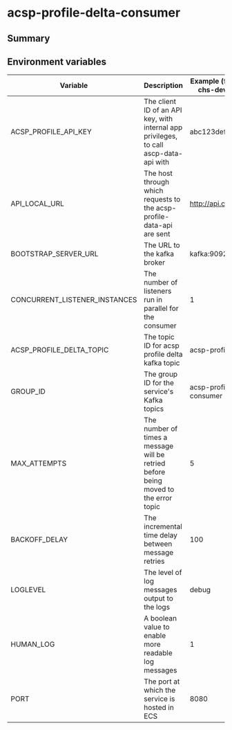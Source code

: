 # acsp-profile-delta-consumer

## Summary

## Environment variables

| Variable                      | Description                                                                           | Example (from docker-chs-development) |
|-------------------------------|---------------------------------------------------------------------------------------|-------------------------------------|
| ACSP_PROFILE_API_KEY          | The client ID of an API key, with internal app privileges, to call ascp-data-api with | abc123def456ghi789                  |
| API_LOCAL_URL                 | The host through which requests to the acsp-profile-data-api are sent                 | http://api.chs.local:4001           |
| BOOTSTRAP_SERVER_URL          | The URL to the kafka broker                                                           | kafka:9092                          |
| CONCURRENT_LISTENER_INSTANCES | The number of listeners run in parallel for the consumer                              | 1                                   |
| ACSP_PROFILE_DELTA_TOPIC      | The topic ID for acsp profile delta kafka topic                                       | acsp-profile-delta                  |
| GROUP_ID                      | The group ID for the service's Kafka topics                                           | acsp-profile-delta-consumer       |
| MAX_ATTEMPTS                  | The number of times a message will be retried before being moved to the error topic   | 5                                   |
| BACKOFF_DELAY                 | The incremental time delay between message retries                                    | 100                                 |
| LOGLEVEL                      | The level of log messages output to the logs                                          | debug                               |
| HUMAN_LOG                     | A boolean value to enable more readable log messages                                  | 1                                   |
| PORT                          | The port at which the service is hosted in ECS                                        | 8080                                |
